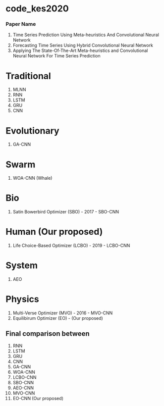 # code_kes2020

### Paper Name

1. Time Series Prediction Using Meta-heuristics And Convolutional Neural Network
2. Forecasting Time Series Using Hybrid Convolutional Neural Network
3. Applying The State-Of-The-Art Meta-heuristics and Convolutional Neural Network For Time Series Prediction

# Traditional

1. MLNN
2. RNN
3. LSTM
4. GRU
5. CNN

# Evolutionary

1. GA-CNN

# Swarm

1. WOA-CNN (Whale)

# Bio

1. Satin Bowerbird Optimizer (SBO) - 2017 - SBO-CNN

# Human (Our proposed)

1. Life Choice-Based Optimizer (LCBO) - 2019 - LCBO-CNN

# System

1. AEO

# Physics

1. Multi-Verse Optimizer (MVO) - 2016 - MVO-CNN
2. Equilibirum Optimizer (EO) - (Our proposed)

## Final comparison between

1. RNN
2. LSTM
3. GRU
4. CNN
5. GA-CNN
6. WOA-CNN
7. LCBO-CNN
8. SBO-CNN
9. AEO-CNN
10. MVO-CNN
11. EO-CNN (Our proposed)
